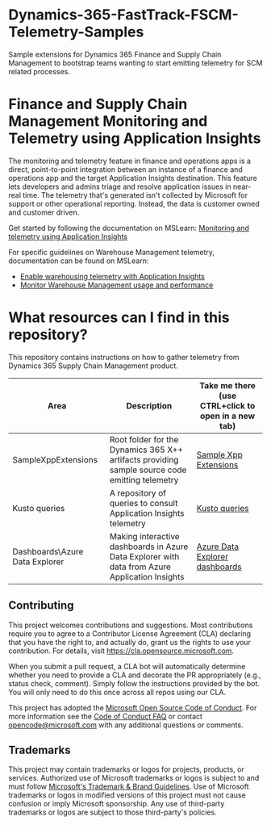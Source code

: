 # Dynamics-365-FastTrack-FSCM-Telemetry-Samples
Sample extensions for Dynamics 365 Finance and Supply Chain Management to bootstrap teams wanting to start emitting telemetry for SCM related processes.

# Finance and Supply Chain Management Monitoring and Telemetry using Application Insights
The monitoring and telemetry feature in finance and operations apps is a direct, point-to-point integration between an instance of a 
finance and operations app and the target Application Insights destination. This feature lets developers and admins triage and resolve 
application issues in near-real time. The telemetry that's generated isn't collected by Microsoft for support or other operational reporting. 
Instead, the data is customer owned and customer driven.

Get started by following the documentation on MSLearn: [Monitoring and telemetry using Application Insights](https://learn.microsoft.com/en-us/dynamics365/fin-ops-core/dev-itpro/sysadmin/monitoring-and-telemetry-appinsights)

For specific guidelines on Warehouse Management telemetry, documentation can be found on MSLearn:
- [Enable warehousing telemetry with Application Insights](https://learn.microsoft.com/en-us/dynamics365/supply-chain/warehousing/application-insights-warehousing)
- [Monitor Warehouse Management usage and performance](https://learn.microsoft.com/en-us/dynamics365/supply-chain/warehousing/application-insights-monitor-usage-performance)

# What resources can I find in this repository?
This repository contains instructions on how to gather telemetry from Dynamics 365 Supply Chain Management product.

| Area  | Description  | Take me there (use CTRL+click to open in a new tab) |
| ------ | ------ | ------ |
| SampleXppExtensions | Root folder for the Dynamics 365 X++ artifacts providing sample source code emitting telemetry | [Sample Xpp Extensions ](SampleXppExtensions) |
| Kusto queries | A repository of queries to consult Application Insights telemetry | [Kusto queries](KustoQueries) |
| Dashboards\Azure Data Explorer | Making interactive dashboards in Azure Data Explorer with data from Azure Application Insights | [Azure Data Explorer dashboards](Dashboards/AzureDataExplorer/) |

## Contributing

This project welcomes contributions and suggestions.  Most contributions require you to agree to a
Contributor License Agreement (CLA) declaring that you have the right to, and actually do, grant us
the rights to use your contribution. For details, visit https://cla.opensource.microsoft.com.

When you submit a pull request, a CLA bot will automatically determine whether you need to provide
a CLA and decorate the PR appropriately (e.g., status check, comment). Simply follow the instructions
provided by the bot. You will only need to do this once across all repos using our CLA.

This project has adopted the [Microsoft Open Source Code of Conduct](https://opensource.microsoft.com/codeofconduct/).
For more information see the [Code of Conduct FAQ](https://opensource.microsoft.com/codeofconduct/faq/) or
contact [opencode@microsoft.com](mailto:opencode@microsoft.com) with any additional questions or comments.

## Trademarks

This project may contain trademarks or logos for projects, products, or services. Authorized use of Microsoft 
trademarks or logos is subject to and must follow 
[Microsoft's Trademark & Brand Guidelines](https://www.microsoft.com/en-us/legal/intellectualproperty/trademarks/usage/general).
Use of Microsoft trademarks or logos in modified versions of this project must not cause confusion or imply Microsoft sponsorship.
Any use of third-party trademarks or logos are subject to those third-party's policies.